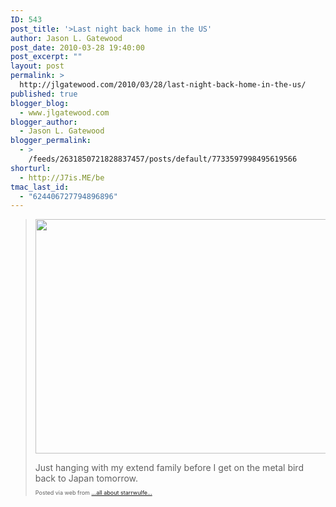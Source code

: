 ```yaml
---
ID: 543
post_title: '>Last night back home in the US'
author: Jason L. Gatewood
post_date: 2010-03-28 19:40:00
post_excerpt: ""
layout: post
permalink: >
  http://jlgatewood.com/2010/03/28/last-night-back-home-in-the-us/
published: true
blogger_blog:
  - www.jlgatewood.com
blogger_author:
  - Jason L. Gatewood
blogger_permalink:
  - >
    /feeds/2631850721828837457/posts/default/7733597998495619566
shorturl:
  - http://J7is.ME/be
tmac_last_id:
  - "624406727794896896"
---
```

><div><p><a href="http://posterous.com/getfile/files.posterous.com/starrwulfe/yvCweggFcqrlotljqrIlxGnjqEhkhtJIsyfumDAIpHmBbhqqtGbeAbdlCGqD/IMG_0210.jpg.scaled1000.jpg"><img src="http://posterous.com/getfile/files.posterous.com/starrwulfe/yvCweggFcqrlotljqrIlxGnjqEhkhtJIsyfumDAIpHmBbhqqtGbeAbdlCGqD/IMG_0210.jpg.scaled500.jpg" width="500" height="375" /></a> </p>Just hanging with my extend family before I get on the metal bird back to Japan tomorrow.<p style="font-size: 9px;">  Posted via web from <a href="http://starrwulfe.info/last-night-back-home-in-the-us">...all about starrwulfe...</a>  </p></div>